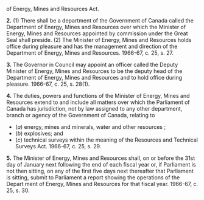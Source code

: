 of Energy, Mines and Resources Act.

**2.** (1) There shall be a department of the
Government of Canada called the Department
of Energy, Mines and Resources over which
the Minister of Energy, Mines and Resources
appointed by commission under the Great
Seal shall preside.
(2) The Minister of Energy, Mines and
Resources holds office during pleasure and
has the management and direction of the
Department of Energy, Mines and Resources.
1966-67, c. 25, s. 27.

**3.** The Governor in Council may appoint
an officer called the Deputy Minister of
Energy, Mines and Resources to be the deputy
head of the Department of Energy, Mines
and Resources and to hold office during
pleasure. 1966-67, c. 25, s. 28(1).

**4.** The duties, powers and functions of the
Minister of Energy, Mines and Resources
extend to and include all matters over which
the Parliament of Canada has jurisdiction,
not by law assigned to any other department,
branch or agency of the Government of
Canada, relating to
  * (_a_) energy, mines and minerals, water and
other resources ;
  * (_b_) explosives; and
  * (_c_) technical surveys within the meaning of
the Resources and Technical Surveys Act.
1966-67, c. 25, s. 29.

**5.** The Minister of Energy, Mines and
Resources shall, on or before the 31st day of
January next following the end of each fiscal
year or, if Parliament is not then sitting, on
any of the first five days next thereafter that
Parliament is sitting, submit to Parliament a
report showing the operations of the Depart
ment of Energy, Mines and Resources for
that fiscal year. 1966-67, c. 25, s. 30.
